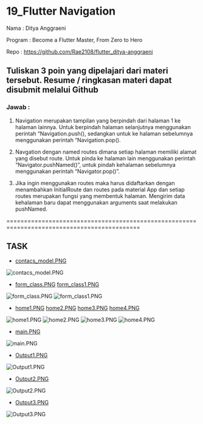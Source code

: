 # 19_Flutter Navigation

Nama : Ditya Anggraeni

Program : Become a Flutter Master, From Zero to Hero

Repo : https://github.com/Rae2108/flutter_ditya-anggraeni

## Tuliskan 3 poin yang dipelajari dari materi tersebut. Resume / ringkasan materi dapat disubmit melalui Github

### Jawab : 

1. Navigation merupakan tampilan yang berpindah dari halaman 1 ke halaman lainnya. Untuk berpindah halaman selanjutnya menggunakan perintah “Navigation.push(), sedangkan untuk ke halaman sebelumnya menggunakan perintah “Navigation.pop().

2. Navgation dengan named routes dimana setiap halaman memiliki alamat yang disebut route. Untuk pinda ke halaman lain menggunakan perintah “Navigator.pushNamed()”, untuk pindah kehalaman sebelumnya menggunakan perintah “Navigator.pop()”. 

3. Jika ingin menggunakan routes maka harus didaftarkan dengan menambahkan InitialRoute dan routes pada material App dan setiap routes merupakan fungsi yang membentuk halaman. Mengirim data kehalaman baru dapat menggunakan arguments saat melakukan pushNamed.

============================================================================================

## TASK

- [contacs_model.PNG](./Screenshots/contacs_model.PNG)

![contacs_model.PNG](./Screenshots/contacs_model.PNG)

- [form_class.PNG](./Screenshots/form_class.PNG) [form_class1.PNG](./Screenshots/form_class1.PNG)

![form_class.PNG](./Screenshots/form_class.PNG) ![form_class1.PNG](./Screenshots/form_class1.PNG)

- [home1.PNG](./Screenshots/home1.PNG) [home2.PNG](./Screenshots/home2.PNG) [home3.PNG](./Screenshots/home3.PNG) [home4.PNG](./Screenshots/home4.PNG)

![home1.PNG](./Screenshots/home1.PNG) ![home2.PNG](./Screenshots/home2.PNG) ![home3.PNG](./Screenshots/home3.PNG) ![home4.PNG](./Screenshots/home4.PNG)

- [main.PNG](./Screenshots/main.PNG)

![main.PNG](./Screenshots/main.PNG)

- [Output1.PNG](./Screenshots/Output1.PNG)

![Output1.PNG](./Screenshots/Output1.PNG)

- [Output2.PNG](./Screenshots/Output2.PNG)

![Output2.PNG](./Screenshots/Output2.PNG)

- [Output3.PNG](./Screenshots/Output3.PNG)

![Output3.PNG](./Screenshots/Output3.PNG)